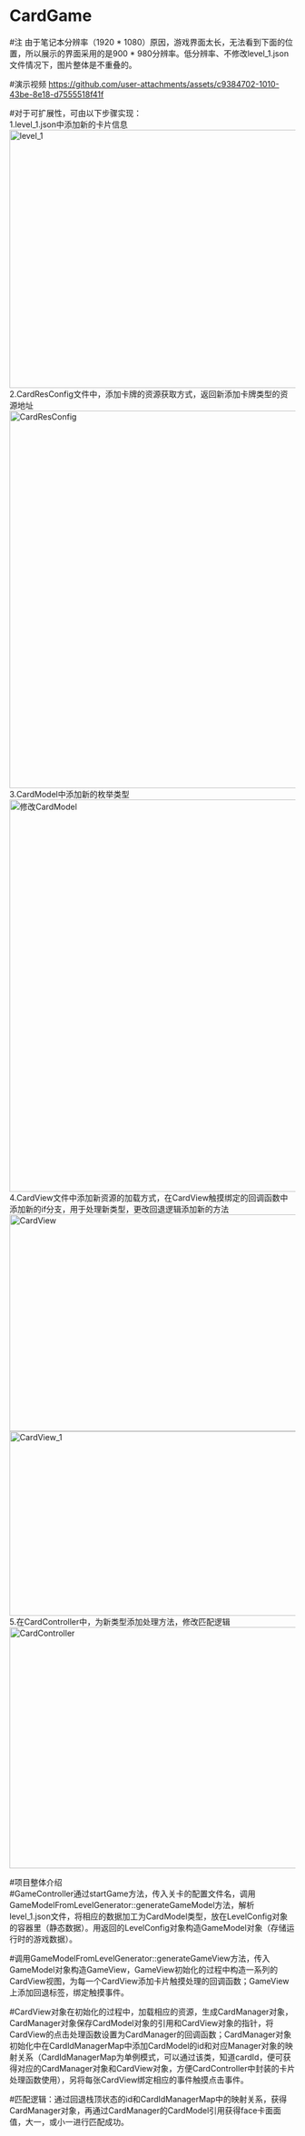 # CardGame
#注 由于笔记本分辨率（1920 * 1080）原因，游戏界面太长，无法看到下面的位置，所以展示的界面采用的是900 * 980分辨率。低分辨率、不修改level_1.json文件情况下，图片整体是不重叠的。  

#演示视频 https://github.com/user-attachments/assets/c9384702-1010-43be-8e18-d7555518f41f  

#对于可扩展性，可由以下步骤实现：  
1.level_1.json中添加新的卡片信息  
<img width="652" height="455" alt="level_1" src="https://github.com/user-attachments/assets/5585b392-fe31-4d45-98a7-f46861745e3e" />  
2.CardResConfig文件中，添加卡牌的资源获取方式，返回新添加卡牌类型的资源地址  
<img width="835" height="665" alt="CardResConfig" src="https://github.com/user-attachments/assets/8c83a91e-0273-4bd5-94a6-d541c8f9ae34" />  
3.CardModel中添加新的枚举类型  
<img width="642" height="691" alt="修改CardModel" src="https://github.com/user-attachments/assets/2c900d30-75ee-4dc6-98db-680daed06bd3" />  
4.CardView文件中添加新资源的加载方式，在CardView触摸绑定的回调函数中添加新的if分支，用于处理新类型，更改回退逻辑添加新的方法  
<img width="1301" height="382" alt="CardView" src="https://github.com/user-attachments/assets/db767b51-8ed3-4d19-8f9d-692c71c2c9d3" />  
<img width="923" height="325" alt="CardView_1" src="https://github.com/user-attachments/assets/b3d2e9b7-24ba-4502-ace3-444f43c3fae6" />  
5.在CardController中，为新类型添加处理方法，修改匹配逻辑  
<img width="1265" height="425" alt="CardController" src="https://github.com/user-attachments/assets/849d1d82-fcdb-4390-8189-d87ff5540fb9" />  

#项目整体介绍  
#GameController通过startGame方法，传入关卡的配置文件名，调用GameModelFromLevelGenerator::generateGameModel方法，解析level_1.json文件，将相应的数据加工为CardModel类型，放在LevelConfig对象的容器里（静态数据）。用返回的LevelConfig对象构造GameModel对象（存储运行时的游戏数据）。  

#调用GameModelFromLevelGenerator::generateGameView方法，传入GameModel对象构造GameView，GameView初始化的过程中构造一系列的CardView视图，为每一个CardView添加卡片触摸处理的回调函数；GameView上添加回退标签，绑定触摸事件。  

#CardView对象在初始化的过程中，加载相应的资源，生成CardManager对象，CardManager对象保存CardModel对象的引用和CardView对象的指针，将CardView的点击处理函数设置为CardManager的回调函数；CardManager对象初始化中在CardIdManagerMap中添加CardModel的id和对应Manager对象的映射关系（CardIdManagerMap为单例模式，可以通过该类，知道cardId，便可获得对应的CardManager对象和CardView对象，方便CardController中封装的卡片处理函数使用），另将每张CardView绑定相应的事件触摸点击事件。  

#匹配逻辑：通过回退栈顶状态的id和CardIdManagerMap中的映射关系，获得CardManager对象，再通过CardManager的CardModel引用获得face卡面面值，大一，或小一进行匹配成功。  





